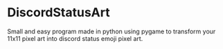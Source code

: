 # DiscordStatusArt
Small and easy program made in python using pygame to transform your 11x11 pixel art into discord status emoji pixel art.
